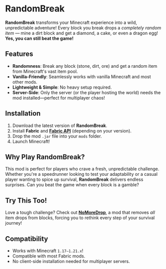 # RandomBreak

**RandomBreak** transforms your Minecraft experience into a wild, unpredictable adventure! Every block you break drops a *completely random item* — mine a dirt block and get a diamond, a cake, or even a dragon egg! **Yes, you can still beat the game!**

## Features

- **Randomness**: Break any block (stone, dirt, ore) and get a random item from Minecraft's vast item pool.
- **Vanilla-Friendly**: Seamlessly works with vanilla Minecraft and most other mods.
- **Lightweight & Simple**: No heavy setup required.
- **Server-Side**: Only the server (or the player hosting the world) needs the mod installed—perfect for multiplayer chaos!

## Installation

1. Download the latest version of **RandomBreak**.
2. Install **Fabric** and **[Fabric API](https://modrinth.com/project/P7dR8mSH)** (depending on your version).
3. Drop the mod `.jar` file into your `mods` folder.
4. Launch Minecraft!

## Why Play RandomBreak?

This mod is perfect for players who crave a fresh, unpredictable challenge. Whether you're a speedrunner looking to test your adaptability or a casual player wanting to spice up survival, **RandomBreak** delivers endless surprises. Can you beat the game when every block is a gamble?

## Try This Too!

Love a tough challenge? Check out **[NoMoreDrop](https://modrinth.com/project/Om99IHQH)**, a mod that removes *all* item drops from blocks, forcing you to rethink every step of your survival journey!

## Compatibility

- Works with Minecraft `1.17–1.21.x`!
- Compatible with most Fabric mods.
- No client-side installation needed for multiplayer servers.